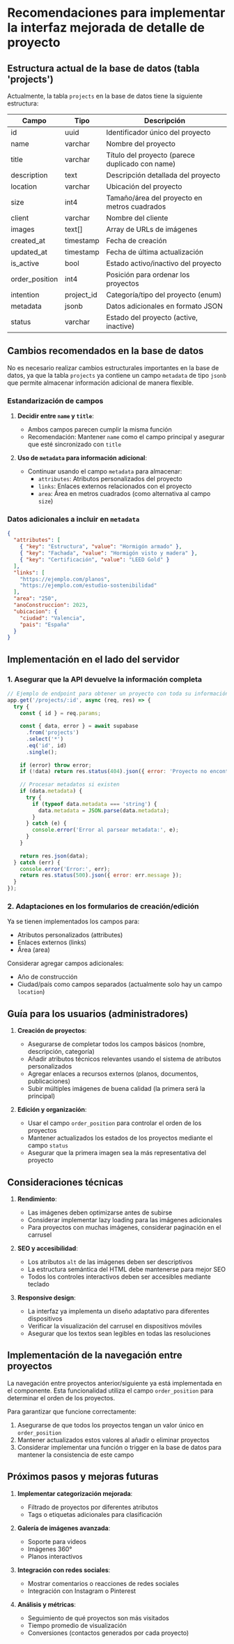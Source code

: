 # Recomendaciones para implementar la interfaz mejorada de detalle de proyecto

## Estructura actual de la base de datos (tabla 'projects')

Actualmente, la tabla `projects` en la base de datos tiene la siguiente estructura:

| Campo | Tipo | Descripción |
|-------|------|-------------|
| id | uuid | Identificador único del proyecto |
| name | varchar | Nombre del proyecto |
| title | varchar | Título del proyecto (parece duplicado con name) |
| description | text | Descripción detallada del proyecto |
| location | varchar | Ubicación del proyecto |
| size | int4 | Tamaño/área del proyecto en metros cuadrados |
| client | varchar | Nombre del cliente |
| images | text[] | Array de URLs de imágenes |
| created_at | timestamp | Fecha de creación |
| updated_at | timestamp | Fecha de última actualización |
| is_active | bool | Estado activo/inactivo del proyecto |
| order_position | int4 | Posición para ordenar los proyectos |
| intention | project_id | Categoría/tipo del proyecto (enum) |
| metadata | jsonb | Datos adicionales en formato JSON |
| status | varchar | Estado del proyecto (active, inactive) |

## Cambios recomendados en la base de datos

No es necesario realizar cambios estructurales importantes en la base de datos, ya que la tabla `projects` ya contiene un campo `metadata` de tipo `jsonb` que permite almacenar información adicional de manera flexible.

### Estandarización de campos

1. **Decidir entre `name` y `title`**: 
   - Ambos campos parecen cumplir la misma función
   - Recomendación: Mantener `name` como el campo principal y asegurar que esté sincronizado con `title`

2. **Uso de `metadata` para información adicional**:
   - Continuar usando el campo `metadata` para almacenar:
     - `attributes`: Atributos personalizados del proyecto
     - `links`: Enlaces externos relacionados con el proyecto
     - `area`: Área en metros cuadrados (como alternativa al campo `size`)

### Datos adicionales a incluir en `metadata`

```json
{
  "attributes": [
    { "key": "Estructura", "value": "Hormigón armado" },
    { "key": "Fachada", "value": "Hormigón visto y madera" },
    { "key": "Certificación", "value": "LEED Gold" }
  ],
  "links": [
    "https://ejemplo.com/planos",
    "https://ejemplo.com/estudio-sostenibilidad"
  ],
  "area": "250",
  "anoConstruccion": 2023,
  "ubicacion": {
    "ciudad": "Valencia",
    "pais": "España"
  }
}
```

## Implementación en el lado del servidor

### 1. Asegurar que la API devuelve la información completa

```javascript
// Ejemplo de endpoint para obtener un proyecto con toda su información
app.get('/projects/:id', async (req, res) => {
  try {
    const { id } = req.params;
    
    const { data, error } = await supabase
      .from('projects')
      .select('*')
      .eq('id', id)
      .single();
    
    if (error) throw error;
    if (!data) return res.status(404).json({ error: 'Proyecto no encontrado' });
    
    // Procesar metadatos si existen
    if (data.metadata) {
      try {
        if (typeof data.metadata === 'string') {
          data.metadata = JSON.parse(data.metadata);
        }
      } catch (e) {
        console.error('Error al parsear metadata:', e);
      }
    }
    
    return res.json(data);
  } catch (err) {
    console.error('Error:', err);
    return res.status(500).json({ error: err.message });
  }
});
```

### 2. Adaptaciones en los formularios de creación/edición

Ya se tienen implementados los campos para:
- Atributos personalizados (attributes)
- Enlaces externos (links)
- Área (area)

Considerar agregar campos adicionales:
- Año de construcción
- Ciudad/país como campos separados (actualmente solo hay un campo `location`)

## Guía para los usuarios (administradores)

1. **Creación de proyectos**:
   - Asegurarse de completar todos los campos básicos (nombre, descripción, categoría)
   - Añadir atributos técnicos relevantes usando el sistema de atributos personalizados
   - Agregar enlaces a recursos externos (planos, documentos, publicaciones)
   - Subir múltiples imágenes de buena calidad (la primera será la principal)

2. **Edición y organización**:
   - Usar el campo `order_position` para controlar el orden de los proyectos
   - Mantener actualizados los estados de los proyectos mediante el campo `status`
   - Asegurar que la primera imagen sea la más representativa del proyecto

## Consideraciones técnicas

1. **Rendimiento**:
   - Las imágenes deben optimizarse antes de subirse
   - Considerar implementar lazy loading para las imágenes adicionales
   - Para proyectos con muchas imágenes, considerar paginación en el carrusel

2. **SEO y accesibilidad**:
   - Los atributos `alt` de las imágenes deben ser descriptivos
   - La estructura semántica del HTML debe mantenerse para mejor SEO
   - Todos los controles interactivos deben ser accesibles mediante teclado

3. **Responsive design**:
   - La interfaz ya implementa un diseño adaptativo para diferentes dispositivos
   - Verificar la visualización del carrusel en dispositivos móviles
   - Asegurar que los textos sean legibles en todas las resoluciones

## Implementación de la navegación entre proyectos

La navegación entre proyectos anterior/siguiente ya está implementada en el componente. Esta funcionalidad utiliza el campo `order_position` para determinar el orden de los proyectos.

Para garantizar que funcione correctamente:
1. Asegurarse de que todos los proyectos tengan un valor único en `order_position`
2. Mantener actualizados estos valores al añadir o eliminar proyectos
3. Considerar implementar una función o trigger en la base de datos para mantener la consistencia de este campo

## Próximos pasos y mejoras futuras

1. **Implementar categorización mejorada**:
   - Filtrado de proyectos por diferentes atributos
   - Tags o etiquetas adicionales para clasificación

2. **Galería de imágenes avanzada**:
   - Soporte para videos
   - Imágenes 360°
   - Planos interactivos

3. **Integración con redes sociales**:
   - Mostrar comentarios o reacciones de redes sociales
   - Integración con Instagram o Pinterest

4. **Análisis y métricas**:
   - Seguimiento de qué proyectos son más visitados
   - Tiempo promedio de visualización
   - Conversiones (contactos generados por cada proyecto) 